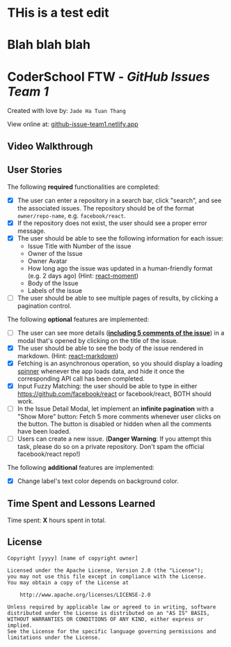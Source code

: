 # THis is a test edit

# Blah blah blah


# CoderSchool FTW - _GitHub Issues Team 1_

Created with love by: `Jade Ha Tuan Thang`

View online at: [github-issue-team1.netlify.app](github-issue-team1.netlify.app)

<!-- One or two sentence summary of your project, anything fun that you liked. -->

## Video Walkthrough

<!-- Here's a walkthrough of implemented user stories.

To create a GIF, use [LiceCap](http://www.cockos.com/licecap/), [RecordIt](http://www.recordit.co), or [Loom](http://www.useloom.com), and link the image here in the markdown.

```
<img src='http://i.imgur.com/link/to/your/gif/file.gif' title='Video Walkthrough' width='' alt='Video Walkthrough' />

```-->

## User Stories

The following **required** functionalities are completed:

- [x] The user can enter a repository in a search bar, click "search", and see the associated issues. The repository should be of the format `owner/repo-name`, e.g. `facebook/react`.
- [x] If the repository does not exist, the user should see a proper error message.
- [x] The user should be able to see the following information for each issue:
  - Issue Title with Number of the issue
  - Owner of the Issue
  - Owner Avatar
  - How long ago the issue was updated in a human-friendly format (e.g. 2 days ago) (Hint: [react-moment](https://www.npmjs.com/package/react-moment#installing))
  - Body of the Issue
  - Labels of the issue
- [ ] The user should be able to see multiple pages of results, by clicking a pagination control.

The following **optional** features are implemented:

- [ ] The user can see more details (**[including 5 comments of the issue](https://developer.github.com/v3/issues/comments/)**) in a modal that's opened by clicking on the title of the issue.
- [x] The user should be able to see the body of the issue rendered in markdown. (Hint: [react-markdown](https://github.com/rexxars/react-markdown))
- [x] Fetching is an asynchronous operation, so you should display a loading [spinner](https://www.npmjs.com/package/react-spinners) whenever the app loads data, and hide it once the corresponding API call has been completed.
- [x] Input Fuzzy Matching: the user should be able to type in either https://github.com/facebook/react or facebook/react, BOTH should work.
- [ ] In the Issue Detail Modal, let implement an **infinite pagination** with a "Show More" button: Fetch 5 more comments whenever user clicks on the button. The button is disabled or hidden when all the comments have been loaded.
- [ ] Users can create a new issue. (**Danger Warning**: If you attempt this task, please do so on a private repository. Don't spam the official facebook/react repo!)

The following **additional** features are implemented:

- [x] Change label's text color depends on background color.

## Time Spent and Lessons Learned

Time spent: **X** hours spent in total.

<!-- Describe any challenges encountered while building the app. -->

## License

    Copyright [yyyy] [name of copyright owner]

    Licensed under the Apache License, Version 2.0 (the "License");
    you may not use this file except in compliance with the License.
    You may obtain a copy of the License at

        http://www.apache.org/licenses/LICENSE-2.0

    Unless required by applicable law or agreed to in writing, software
    distributed under the License is distributed on an "AS IS" BASIS,
    WITHOUT WARRANTIES OR CONDITIONS OF ANY KIND, either express or implied.
    See the License for the specific language governing permissions and
    limitations under the License.

```

```
